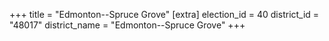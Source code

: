 +++
title = "Edmonton--Spruce Grove"
[extra]
election_id = 40
district_id = "48017"
district_name = "Edmonton--Spruce Grove"
+++
